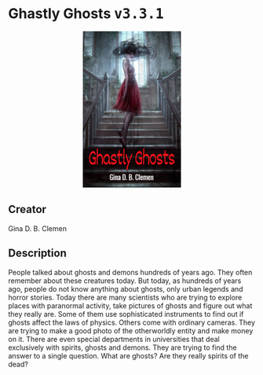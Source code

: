 
# Ghastly Ghosts <kbd>v3.3.1</kbd>

<center>
  <img src="./cover-1024.jpg"/>
</center>

## Creator
Gina D. B. Clemen

## Description
People talked about ghosts and demons hundreds of years ago. They often remember about these creatures today. But today, as hundreds of years ago, people do not know anything about ghosts, only urban legends and horror stories. Today there are many scientists who are trying to explore places with paranormal activity, take pictures of ghosts and figure out what they really are. Some of them use sophisticated instruments to find out if ghosts affect the laws of physics. Others come with ordinary cameras. They are trying to make a good photo of the otherworldly entity and make money on it. There are even special departments in universities that deal exclusively with spirits, ghosts and demons. They are trying to find the answer to a single question. What are ghosts? Are they really spirits of the dead? 
